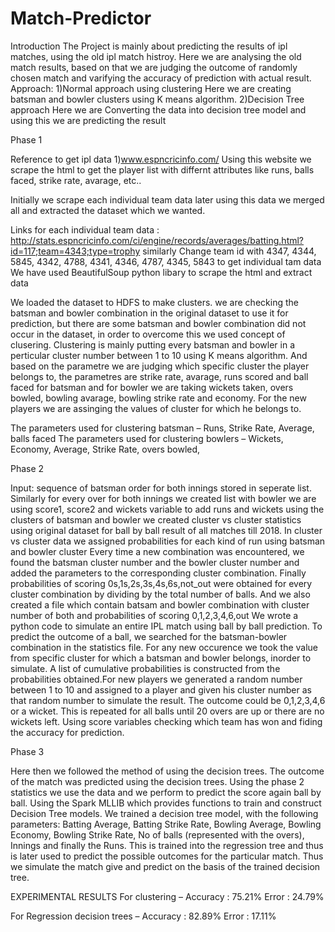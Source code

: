 # Match-Predictor

Introduction
The Project is mainly about predicting the results of ipl matches, using the old ipl match histroy. Here we are analysing the old match results, based on that we are judging the outcome of randomly chosen match and varifying the accuracy of prediction with actual result. Approach: 1)Normal approach using clustering Here we are creating batsman and bowler clusters using K means algorithm. 2)Decision Tree approach Here we are Converting the data into decision tree model and using this we are predicting the result

Phase 1

Reference to get ipl data 1)www.espncricinfo.com/ Using this website we scrape the html to get the player list with differnt attributes like runs, balls faced, strike rate, avarage, etc..

Initially we scrape each individual team data later using this data we merged all and extracted the dataset which we wanted.

Links for each individual team data :
http://stats.espncricinfo.com/ci/engine/records/averages/batting.html?id=117;team=4343;type=trophy similarly Change team id with 4347, 4344, 5845, 4342, 4788, 4341, 4346, 4787, 4345, 5843 to get individual tam data We have used BeautifulSoup python libary to scrape the html and extract data

We loaded the dataset to HDFS to make clusters.
we are checking the batsman and bowler combination in the original dataset to use it for prediction, but there are some batsman and bowler combination did not occur in the dataset, in order to overcome this we used concept of clusering. Clustering is mainly putting every batsman and bowler in a perticular cluster number between 1 to 10 using K means algorithm. And based on the parametre we are judging which specific cluster the player belongs to, the parametres are strike rate, avarage, runs scored and ball faced for batsman and for bowler we are taking wickets taken, overs bowled, bowling avarage, bowling strike rate and economy.
For the new players we are assinging the values of cluster for which he belongs to.

The parameters used for clustering batsman – Runs, Strike Rate, Average, balls faced
The parameters used for clustering bowlers – Wickets, Economy, Average, Strike Rate, overs bowled,

Phase 2


Input: sequence of batsman order for both innings stored in seperate list. Similarly for every over for both innings we created list with bowler we are using score1, score2 and wickets variable to add runs and wickets using the clusters of batsman and bowler we created cluster vs cluster statistics using original dataset for ball by ball result of all matches till 2018. In cluster vs cluster data we assigned probabilities for each kind of run using batsman and bowler cluster Every time a new combination was encountered, we found the batsman cluster number and the bowler cluster number and added the parameters to the corresponding cluster combination. Finally probabilities of scoring 0s,1s,2s,3s,4s,6s,not_out were obtained for every cluster combination by dividing by the total number of balls.
And we also created a file which contain batsam and bowler combination with cluster number of both and probabilities of scoring 0,1,2,3,4,6,out We wrote a python code to simulate an entire IPL match using ball by ball prediction. To predict the outcome of a ball, we searched for the batsman-bowler combination in the statistics file. For any new occurence we took the value from specific cluster for which a batsman and bowler belongs, inorder to simulate. A list of cumulative probabilities is constructed from the probabilities obtained.For new players we generated a random number between 1 to 10 and assigned to a player and given his cluster number as that random number to simulate the result. The outcome could be 0,1,2,3,4,6 or a wicket. This is repeated for all balls until 20 overs are up or there are no wickets left. Using score variables checking which team has won and fiding the accuracy for prediction.

Phase 3


Here then we followed the method of using the decision trees. The outcome of the match was predicted using the decision trees.
Using the phase 2 statistics we use the data and we perform to predict the score again ball by ball. Using the Spark MLLIB which provides functions to train and construct Decision Tree models. We trained a decision tree model, with the following parameters: Batting Average, Batting Strike Rate, Bowling Average, Bowling Economy, Bowling Strike Rate, No of balls (represented with the overs), Innings and finally the Runs. This is trained into the regression tree and thus is later used to predict the possible outcomes for the particular match. Thus we simulate the match give and predict on the basis of the trained decision tree.

EXPERIMENTAL RESULTS
For clustering –
Accuracy : 75.21%
Error : 24.79%

For Regression decision trees –
Accuracy : 82.89%
Error : 17.11%
